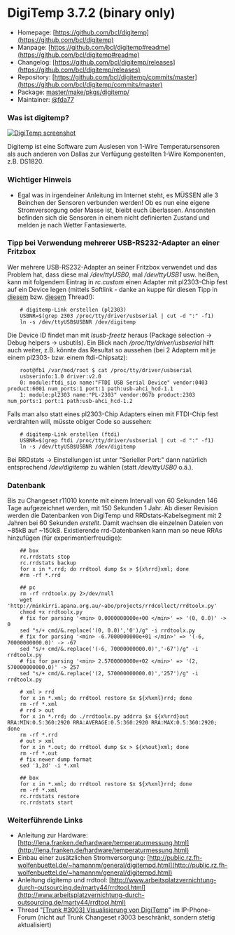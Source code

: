 # DigiTemp 3.7.2 (binary only)
 - Homepage: [https://github.com/bcl/digitemp](https://github.com/bcl/digitemp)
 - Manpage: [https://github.com/bcl/digitemp#readme](https://github.com/bcl/digitemp#readme)
 - Changelog: [https://github.com/bcl/digitemp/releases](https://github.com/bcl/digitemp/releases)
 - Repository: [https://github.com/bcl/digitemp/commits/master](https://github.com/bcl/digitemp/commits/master)
 - Package: [master/make/pkgs/digitemp/](https://github.com/Freetz-NG/freetz-ng/tree/master/make/pkgs/digitemp/)
 - Maintainer: [@fda77](https://github.com/fda77)

### **Was ist digitemp?**

[![DigiTemp screenshot](../screenshots/120_md.jpg)](../screenshots/120.jpg)

Digitemp ist eine Software zum Auslesen von 1-Wire Temperatursensoren
als auch anderen von Dallas zur Verfügung gestellten 1-Wire Komponenten,
z.B. DS1820.

### Wichtiger Hinweis

 * Egal was in
irgendeiner Anleitung im Internet steht, es MÜSSEN alle 3 Beinchen der
Sensoren verbunden werden!
Ob es nun eine eigene Stromversorgung oder Masse ist, bleibt euch
überlassen. Ansonsten befinden sich die Sensoren in einem nicht
definierten Zustand und melden je nach Wetter Fantasiewerte.

### Tipp bei Verwendung mehrerer USB-RS232-Adapter an einer Fritzbox

Wer mehrere USB-RS232-Adapter an seiner Fritzbox verwendet und das
Problem hat, dass diese mal */dev/ttyUSB0*, mal */dev/ttyUSB1* usw.
heißen, kann mit folgendem Eintrag in *rc.custom* einen Adapter mit
pl2303-Chip fest auf ein Device legen (mittels Softlink - danke an kuppe
für diesen Tipp in
[diesem](http://www.ip-phone-forum.de/showthread.php?p=1586380#post1586380)
bzw.
[diesem](http://www.ip-phone-forum.de/showthread.php?t=221189)
Thread!):

```
	# digitemp-Link erstellen (pl2303)
	USBNR=$(grep 2303 /proc/tty/driver/usbserial | cut -d ":" -f1)
	ln -s /dev/ttyUSB$USBNR /dev/digitemp
```

Die Device ID findet man mit *lsusb-freetz* heraus (Package selection →
Debug helpers → usbutils). Ein Blick nach */proc/tty/driver/usbserial*
hilft auch weiter, z.B. könnte das Resultat so aussehen (bei 2 Adaptern
mit je einem pl2303- bzw. einem ftdi-Chipsatz):

```
	root@fb1 /var/mod/root $ cat /proc/tty/driver/usbserial
	usbserinfo:1.0 driver:v2.0
	0: module:ftdi_sio name:"FTDI USB Serial Device" vendor:0403 product:6001 num_ports:1 port:1 path:usb-ahci_hcd-1.1
	1: module:pl2303 name:"PL-2303" vendor:067b product:2303 num_ports:1 port:1 path:usb-ahci_hcd-1.2
```

Falls man also statt eines pl2303-Chip Adapters einen mit FTDI-Chip fest
verdrahten will, müsste obiger Code so aussehen:

```
	# digitemp-Link erstellen (ftdi)
	USBNR=$(grep ftdi /proc/tty/driver/usbserial | cut -d ":" -f1)
	ln -s /dev/ttyUSB$USBNR /dev/digitemp
```

Bei RRDstats → Einstellungen ist unter "Serieller Port:" dann
natürlich entsprechend */dev/digitemp* zu wählen (statt */dev/ttyUSB0*
o.ä.).

### Datenbank

Bis zu Changeset r11010
konnte mit einem Intervall von 60 Sekunden 146 Tage aufgezeichnet
werden, mit 150 Sekunden 1 Jahr. Ab dieser Revision werden die
Datenbanken von DigiTemp und RRDstats-Kabelsegment mit 2 Jahren bei 60
Sekunden *erstellt*. Damit wachsen die einzelnen Dateien von ~85kB
auf ~150kB.
Existierende rrd-Datenbanken kann man so neue RRAs hinzufügen (für
experimentierfreudige):

```
	## box
	rc.rrdstats stop
	rc.rrdstats backup
	for x in *.rrd; do rrdtool dump $x > ${x%rrd}xml; done
	#rm -rf *.rrd

	## pc
	rm -rf rrdtoolx.py 2>/dev/null
	wget 'http://minkirri.apana.org.au/~abo/projects/rrdcollect/rrdtoolx.py'
	chmod +x rrdtoolx.py
	# fix for parsing '<min> 0.0000000000e+00 </min>' => '(0, 0.0)' -> 0
	sed "s/+ cmd/&.replace('(0, 0.0)','0')/g" -i rrdtoolx.py
	# fix for parsing '<min> -6.7000000000e+01 </min>' => '(-6, 70000000000.0)' -> -67
	sed "s/+ cmd/&.replace('(-6, 70000000000.0)','-67')/g" -i rrdtoolx.py
	# fix for parsing '<min> 2.5700000000e+02 </min>' => '(2, 570000000000.0)' -> 257
	sed "s/+ cmd/&.replace('(2, 570000000000.0)','257')/g" -i rrdtoolx.py

	# xml > rrd
	for x in *.xml; do rrdtool restore $x ${x%xml}rrd; done
	rm -rf *.xml
	# rrd > out
	for x in *.rrd; do ./rrdtoolx.py addrra $x ${x%rrd}out RRA:MIN:0.5:360:2920 RRA:AVERAGE:0.5:360:2920 RRA:MAX:0.5:360:2920; done
	rm -rf *.rrd
	# out > xml
	for x in *.out; do rrdtool dump $x > ${x%out}xml; done
	rm -rf *.out
	# fix newer dump format
	sed '1,2d' -i *.xml

	## box
	for x in *.xml; do rrdtool restore $x ${x%xml}rrd; done
	rm -rf *.xml
	rc.rrdstats restore
	rc.rrdstats start
```

### Weiterführende Links

-   Anleitung zur Hardware:
    [http://lena.franken.de/hardware/temperaturmessung.html](http://lena.franken.de/hardware/temperaturmessung.html)
-   Einbau einer zusätzlichen Stromversorgung:
    [http://public.rz.fh-wolfenbuettel.de/~hamannm/general/digitempd.html](http://public.rz.fh-wolfenbuettel.de/~hamannm/general/digitempd.html)
-   Anleitung digitemp und rrdtool:
    [http://www.arbeitsplatzvernichtung-durch-outsourcing.de/marty44/rrdtool.html](http://www.arbeitsplatzvernichtung-durch-outsourcing.de/marty44/rrdtool.html)
-   Thread "[[Trunk #3003] Visualisierung von
    DigiTemp](http://www.ip-phone-forum.de/showthread.php?t=183491)"
    im IP-Phone-Forum (nicht auf Trunk Changeset r3003
    beschränkt, sondern stetig aktualisiert)

